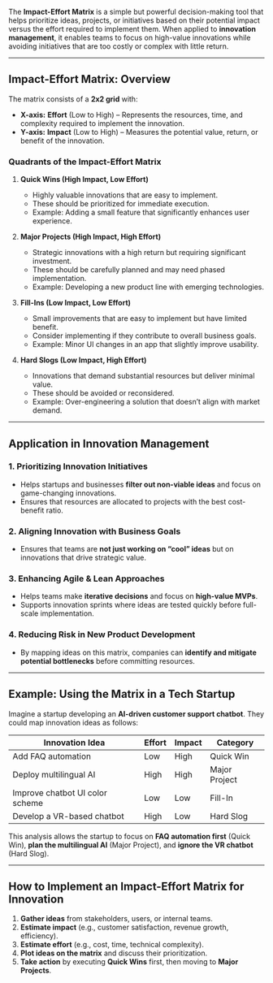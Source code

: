 The **Impact-Effort Matrix** is a simple but powerful decision-making tool that helps prioritize ideas, projects, or initiatives based on their potential impact versus the effort required to implement them. When applied to **innovation management**, it enables teams to focus on high-value innovations while avoiding initiatives that are too costly or complex with little return.

---

## **Impact-Effort Matrix: Overview**
The matrix consists of a **2x2 grid** with:
- **X-axis:** **Effort** (Low to High) – Represents the resources, time, and complexity required to implement the innovation.
- **Y-axis:** **Impact** (Low to High) – Measures the potential value, return, or benefit of the innovation.

### **Quadrants of the Impact-Effort Matrix**
1. **Quick Wins (High Impact, Low Effort)**  
   - Highly valuable innovations that are easy to implement.  
   - These should be prioritized for immediate execution.  
   - Example: Adding a small feature that significantly enhances user experience.  

2. **Major Projects (High Impact, High Effort)**  
   - Strategic innovations with a high return but requiring significant investment.  
   - These should be carefully planned and may need phased implementation.  
   - Example: Developing a new product line with emerging technologies.  

3. **Fill-Ins (Low Impact, Low Effort)**  
   - Small improvements that are easy to implement but have limited benefit.  
   - Consider implementing if they contribute to overall business goals.  
   - Example: Minor UI changes in an app that slightly improve usability.  

4. **Hard Slogs (Low Impact, High Effort)**  
   - Innovations that demand substantial resources but deliver minimal value.  
   - These should be avoided or reconsidered.  
   - Example: Over-engineering a solution that doesn’t align with market demand.  

---

## **Application in Innovation Management**
### **1. Prioritizing Innovation Initiatives**
- Helps startups and businesses **filter out non-viable ideas** and focus on game-changing innovations.
- Ensures that resources are allocated to projects with the best cost-benefit ratio.

### **2. Aligning Innovation with Business Goals**
- Ensures that teams are **not just working on “cool” ideas** but on innovations that drive strategic value.

### **3. Enhancing Agile & Lean Approaches**
- Helps teams make **iterative decisions** and focus on **high-value MVPs**.
- Supports innovation sprints where ideas are tested quickly before full-scale implementation.

### **4. Reducing Risk in New Product Development**
- By mapping ideas on this matrix, companies can **identify and mitigate potential bottlenecks** before committing resources.

---

## **Example: Using the Matrix in a Tech Startup**
Imagine a startup developing an **AI-driven customer support chatbot**. They could map innovation ideas as follows:

| Innovation Idea | Effort | Impact | Category |
|----------------|--------|--------|------------|
| Add FAQ automation | Low | High | Quick Win |
| Deploy multilingual AI | High | High | Major Project |
| Improve chatbot UI color scheme | Low | Low | Fill-In |
| Develop a VR-based chatbot | High | Low | Hard Slog |

This analysis allows the startup to focus on **FAQ automation first** (Quick Win), **plan the multilingual AI** (Major Project), and **ignore the VR chatbot** (Hard Slog).

---

## **How to Implement an Impact-Effort Matrix for Innovation**
1. **Gather ideas** from stakeholders, users, or internal teams.
2. **Estimate impact** (e.g., customer satisfaction, revenue growth, efficiency).
3. **Estimate effort** (e.g., cost, time, technical complexity).
4. **Plot ideas on the matrix** and discuss their prioritization.
5. **Take action** by executing **Quick Wins** first, then moving to **Major Projects**.
